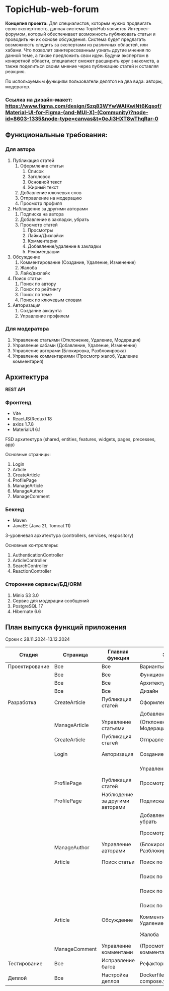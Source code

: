 # TopicHub-web-forum

**Концепия проекта:** Для специалистов, которым нужно продвигать свою экспертность, данная система TopicHub является Интернет-форумом, который обеспечивает возможность публиковать статьи и проводить ни их основе обсуждения. Система будет предлагать возможность следить за экспертами из различных областей, или хабами. Что позволит заинтересованным узнать другие мнения по данной теме, а также предложить свои идеи. Будучи экспертом в конкретной области, специалист сможет расширить круг знакомств, а также поделиться своим мнение через публикацию статей и оставляя реакцию. 

По используемым функциям пользователи делятся на два вида: авторы, модератор.

### Ссылка на дизайн-макет: https://www.figma.com/design/Szq83WYwWAIKwiNt6Kqsof/Material-UI-for-Figma-(and-MUI-X)-(Community)?node-id=8603-1335&node-type=canvas&t=0eJi3HXT8wThqRar-0

## Функциональные требования: 

### Для автора

1. Публикация статей
   1. Оформление статьи
      1. Список
      2. Заголовок
      3. Основной текст
      4. Жирный текст
   2. Добавление ключевых слов
   3. Отправление на модерацию
   4. Просмотр профиля
2.  Наблюдение за другими авторами
    1. Подписка на автора
    2. Добавление в закладки, убрать 
    3. Просмотр статей
       1. Просмотры
       2. Лайки/Дизлайки
       3. Комментарии
       4. Добавление/удаление в закладки
       5. Рекомендации
3. Обсуждение
   1. Комментирование (Создание, Удаление, Изменение)
   2. Жалоба
   3. Лайк/дизлайк
4. Поиск статьи
   1. Поиск по автору
   2. Поиск по рейтингу
   3. Поиск по теме
   4. Поиск по ключевым словам
5. Авторизация
   1. Создание аккаунта
   2. Управление профилем

### Для модератора

1. Управление статьями (Отклонение, Удаление, Модерация)
2. Управление хабами (Добавление, Удаление, Изменение)
3. Управление авторами (Блокировка, Разблокировка)
4. Управление комментариями (Просмотр жалоб, Удаление комментария)

## Архитектура 

**REST API**

### Фронтенд
- Vite
- ReactJS(Redux) 18
- axios 1.7.8
- MaterialUI 6.1

FSD архитектура (shared, entities, features, widgets, pages, precesses, app)

Основные страницы:
1. Login 
2. Article
3. CreateArticle
4. ProfilePage
5. ManageArticle
6. ManageAuthor
7. ManageComment

### Бекенд
- Maven
- JavaEE (Java 21, Tomcat 11)

3-уровневая архитектура (controllers, services, respository) 

Основные контроллеры:
1. AuthenticationController 
2. ArticleController
3. SearchController
4. ReactionController

### Сторонние сервисы/БД/ORM

1. Minio S3 3.0
2. Сервис для модерации сообщений
3. PostgreSQL 17
4. Hibernate 6.6

## План выпуска функций приложения

Сроки с 28.11.2024-13.12.2024

| Стадия         |Страница       | Главная функция                  | Этап/Фича                                                     | Дедлайн   | Статус        |
|----------------|---------------|----------------------------------|---------------------------------------------------------------|-----------|---------------|
| Проектирование | Все           |    Все                           | Варианты использования                                        |28.11.2024 |  Готово       |
|                | Все           |    Все                           | Функциональные требования                                     |28.11.2024 |  Готово       |
|                | Все           |    Все                           | Архитектура                                                   |28.11.2024 |  Готово       | 
|                | Все           |    Все                           | Дизайн                                                        |30.11.2024 |  Готово       |
| Разработка     | CreateArticle |Публикация статей                 | Оформление статьи                                             |           |               |
|                |               |                                  | Добавление ключевых слов                                      | 03.12.2024|  Готово       |
|                |ManageArticle  |Управление статьями               | (Отклонение, Удаление, Модерация)                             |           |  Готово       |
|                |CreateArticle  |Публикация статей                 | Отправление на модерацию                                      | 04.12.2024|  В процессе   |
|                |Login          |Авторизация                       |Создание аккаунта                                              |           |  Надо сделать |
|                |               |                                  |Управление профилем                                            |           |  Надо сделать |
|                |ProfilePage    |Публикация статей                 |Просмотр своего профиля                                        | 05.12.2024|  Надо сделать |
|                |ProfilePage    |Наблюдение за другими авторами    | Подписка на автора                                            |           |  Надо сделать |
|                |               |                                  | Добавление в закладки, убрать                                 |           |  Надо сделать |
|                |               |                                  | Просмотр статей                                               | 06.12.2024|  Надо сделать |
|                |ManageAuthor   |Управление авторами               |(Блокировка, Разблокировка)                                    | 07.12.2024|  Надо сделать |
|                |Article        |Поиск статьи                      | Поиск по автору                                               |           |  Надо сделать |
|                |               |                                  | Поиск по рейтингу                                             |           |  Надо сделать |
|                |               |                                  | Поиск по теме                                                 |           |  Надо сделать |
|                |               |                                  | Поиск по ключевым словам                                      | 08.12.2024|  Надо сделать |
|                |Article        |Обсуждение                        | Комментирование(Создание, Удаление, Изменение)                |           |  Надо сделать |
|                |               |                                  | Жалоба                                                        |10.12.2024 |  Надо сделать |
|                |ManageComment  |Управление комментами             |(Просмотр жалоб, Удаление комментария)                         |11.12.2024 |  Надо сделать |
| Тестирование   | Все           | Исправление багов                |Рефакторинг                                                    | 12.12.2024|  Надо сделать |
| Деплой         | Все           | Настройка деплоя                 |Dockerfile, docker-compose.yml                                 | 13.12.2024|  Надо сделать |


   










